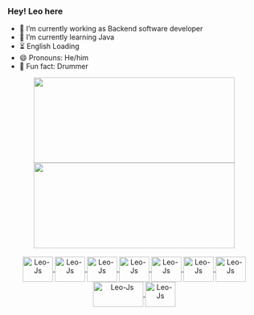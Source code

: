 ### Hey! Leo here

- 🔭 I’m currently working as Backend software developer
- 🌱 I’m currently learning Java
- ⏳ English Loading
- 😄 Pronouns: He/him
- 🥁 Fun fact: Drummer

<div align="center">
  <a href="https://github.com/Leonardo-Campos">
  <img height="170em" width="400em" src="https://github-readme-stats.vercel.app/api?username=Leonardo-Campos&show_icons=true&theme=tokyonight&include_all_commits=true&count_private=true"/>
  <img height="170em" width="400em" src="https://github-readme-stats.vercel.app/api/top-langs/?username=Leonardo-Campos&layout=compact&langs_count=7&theme=tokyonight"/>
</div>
  <div align="center" style="display: inline_block"><br>
  <img align="center" alt="Leo-Js" height="50" width="60" src="https://cdn.jsdelivr.net/gh/devicons/devicon/icons/java/java-plain.svg">
  <img align="center" alt="Leo-Js" height="50" width="60" src="https://cdn.jsdelivr.net/gh/devicons/devicon/icons/spring/spring-original.svg">
  <img align="center" alt="Leo-Js" height="50" width="60" src="https://cdn.jsdelivr.net/gh/devicons/devicon/icons/mysql/mysql-original.svg">
  <img align="center" alt="Leo-Js" height="50" width="60" src="https://cdn.jsdelivr.net/gh/devicons/devicon/icons/postgresql/postgresql-original.svg">
  <img align="center" alt="Leo-Js" height="50" width="60" src="https://cdn.jsdelivr.net/gh/devicons/devicon/icons/mongodb/mongodb-plain-wordmark.svg">
  <img align="center" alt="Leo-Js" height="50" width="60" src="https://cdn.jsdelivr.net/gh/devicons/devicon/icons/angularjs/angularjs-plain.svg">
  <img align="center" alt="Leo-Js" height="50" width="60" src="https://cdn.jsdelivr.net/gh/devicons/devicon/icons/docker/docker-plain.svg">
  <img align="center" alt="Leo-Js" height="50" width="100" src="https://cdn.jsdelivr.net/gh/devicons/devicon/icons/amazonwebservices/amazonwebservices-plain-wordmark.svg">
  <img align="center" alt="Leo-Js" height="50" width="60" src="https://cdn.jsdelivr.net/gh/devicons/devicon/icons/kubernetes/kubernetes-plain.svg"> 
</div>
  
  ##
  

